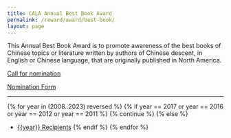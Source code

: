 ```yaml
---
title: CALA Annual Best Book Award
permalink: /reward/award/best-book/
layout: page
---
```

This Annual Best Book Award is to promote awareness of the best books of Chinese topics or literature written by authors of Chinese descent, in English or Chinese language, that are originally published in North America.

[Call for nomination](/reward/award/best-book/nomination/)

[Nomination Form](https://docs.google.com/forms/d/e/1FAIpQLSf6wSrcu4UXzPPhb7glsk5I8FdfYSJWkOueTX6wKCEILnt9pg/viewform?usp=send_form)

---

{% for year in (2008..2023) reversed %}
    {% if year == 2017 or year == 2016 or year == 2012 or year == 2011 %}
        {% continue %}
    {% else %}
+ [{{year}} Recipients](/scholarship/scholarship-award/best-book/{{year}}/)
    {% endif %}
{% endfor %}
